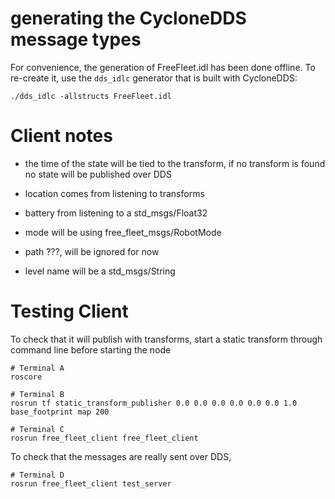 # generating the CycloneDDS message types
For convenience, the generation of FreeFleet.idl has been done offline. To
re-create it, use the `dds_idlc` generator that is built with CycloneDDS:
```
./dds_idlc -allstructs FreeFleet.idl
```

# Client notes

* the time of the state will be tied to the transform, if no transform is found no state will be published over DDS

* location comes from listening to transforms

* battery from listening to a std_msgs/Float32

* mode will be using free_fleet_msgs/RobotMode

* path ???, will be ignored for now

* level name will be a std_msgs/String

# Testing Client

To check that it will publish with transforms, start a static transform through command line before starting the node

```
# Terminal A
roscore

# Terminal B
rosrun tf static_transform_publisher 0.0 0.0 0.0 0.0 0.0 0.0 1.0 base_footprint map 200

# Terminal C
rosrun free_fleet_client free_fleet_client
```

To check that the messages are really sent over DDS,

```
# Terminal D
rosrun free_fleet_client test_server
```
